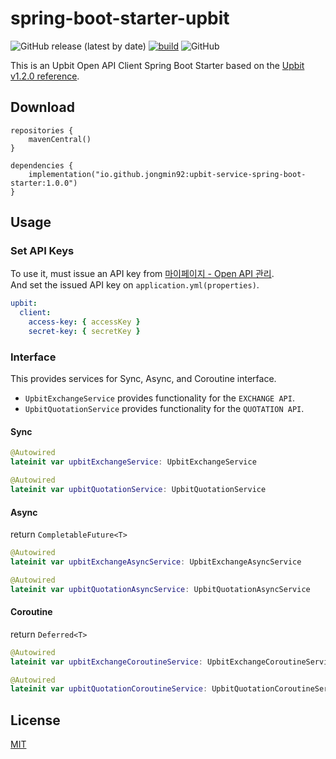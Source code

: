 # spring-boot-starter-upbit

![GitHub release (latest by date)](https://img.shields.io/github/v/release/jongmin92/spring-boot-starter-upbit)
[![build](https://github.com/jongmin92/spring-boot-starter-upbit/actions/workflows/build.yml/badge.svg?branch=master&event=push)](https://github.com/jongmin92/spring-boot-starter-upbit/actions/workflows/build.yml)
![GitHub](https://img.shields.io/github/license/jongmin92/spring-boot-starter-upbit)

This is an Upbit Open API Client Spring Boot Starter based on
the [Upbit v1.2.0 reference](https://docs.upbit.com/reference).

## Download

```
repositories {
    mavenCentral()
}

dependencies {
    implementation("io.github.jongmin92:upbit-service-spring-boot-starter:1.0.0")
}
```

## Usage

### Set API Keys

To use it, must issue an API key from [마이페이지 - Open API 관리](https://www.upbit.com/mypage/open_api_management).  
And set the issued API key on `application.yml(properties)`.

```yaml
upbit:
  client:
    access-key: { accessKey }
    secret-key: { secretKey }
```

### Interface

This provides services for Sync, Async, and Coroutine interface.

- `UpbitExchangeService` provides functionality for the `EXCHANGE API`.
- `UpbitQuotationService` provides functionality for the `QUOTATION API`.

#### Sync

```kotlin
@Autowired
lateinit var upbitExchangeService: UpbitExchangeService

@Autowired
lateinit var upbitQuotationService: UpbitQuotationService
```

#### Async

return `CompletableFuture<T>`

```kotlin
@Autowired
lateinit var upbitExchangeAsyncService: UpbitExchangeAsyncService

@Autowired
lateinit var upbitQuotationAsyncService: UpbitQuotationAsyncService
```

#### Coroutine

return `Deferred<T>`

```kotlin
@Autowired
lateinit var upbitExchangeCoroutineService: UpbitExchangeCoroutineService

@Autowired
lateinit var upbitQuotationCoroutineService: UpbitQuotationCoroutineService
```

## License

[MIT](https://github.com/jongmin92/spring-boot-starter-upbit/blob/master/LICENSE)
